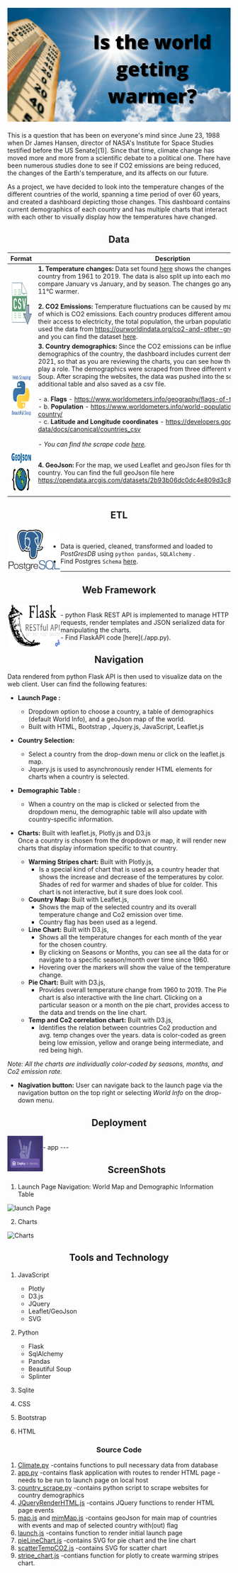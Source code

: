 
![thermometer pic](https://github.com/divya-gh/Climate-Interactive-Dashboard/blob/corters22/Images/thermometer%20pic.png)

This is a question that has been on everyone's mind since June 23, 1988 when Dr James Hansen, director of NASA's Institute for Space Studies testified before the US Senate[(1)]. Since that time, climate change has moved more and more from a scientific debate to a political one. There have been numerous studies done to see if CO2 emissions are being reduced, the changes of the Earth's temperature, and its affects on our future. 

As a project, we have decided to look into the temperature changes of the different countries of the world, spanning a time period of over 60 years, and created a dashboard depicting those changes. This dashboard contains current demographics of each country and has multiple charts that interact with each other to visually display how the temperatures have changed.

<h2 align='center'>Data</h2>

|         Format      |        Description       |
| ------------------------------ | ------------- |
| <img src="./static/Image/csv.png" alt="TP" align='left'  width="180" height="100">         |  **1. Temperature changes:** Data set found [here](https://www.kaggle.com/sevgisarac/temperature-change?select=Environment_Temperature_change_E_All_Data_NOFLAG.csv) shows the changes in temperature in each country from 1961 to 2019. The data is also split up into each month, so that you can compare January vs January, and by season. The changes go anywhere from 9&deg;C cooler to 11&deg;C warmer.<br/><br/> **2. CO2 Emissions:** Temperature fluctuations can be caused by many different events, one of which is CO2 emissions. Each country produces different amounts of CO2 dependent on their access to electricity, the total population, the urban population and other factors. We used the data from https://ourworldindata.org/co2-and-other-greenhouse-gas-emissions and you can find the dataset [here](./static/data/CO2_emission.csv). |
|         <img src="./static/Image/webScrape1.png" alt="TP" align='left'  width="180" height="100">                        |   **3. Country demographics:** Since the CO2 emissions can be influenced by the demographics of the country, the dashboard includes current demographics, as of May 2021, so that as you are reviewing the charts, you can see how the demographics might play a role. The demographics were scraped from three different websites using Beautiful Soup. After scraping the websites, the data was pushed into the sqlite database as an additional table and also saved as a csv file.<br><br>- a. __Flags__ - https://www.worldometers.info/geography/flags-of-the-world/<br>- b. __Population__ - https://www.worldometers.info/world-population/population-by-country/<br>-  c. __Latitude and Longitude coordinates__ - https://developers.google.com/public-data/docs/canonical/countries_csv<br><br>-  *You can find the scrape code [here](./country_scrape.py).*  |
|         <img src="./static/Image/Geojson.jpg" alt="TP" align='left'  width="180" height="100">                        |   **4. GeoJson:** For the map, we used Leaflet and geoJson files for the boundaries of each country. You can find the full geoJson file here https://opendata.arcgis.com/datasets/2b93b06dc0dc4e809d3c8db5cb96ba69_0.geojson.  |

<h2 align='center'>ETL</h2>

<img src="./static/Image/postgresql-logo.png" alt="TP" align='left'  width="120" height="100"> <br/>
- Data is queried, cleaned, transformed and loaded to *PostGresDB* using `python pandas`, `SQLAlchemy` . <br/>
- Find Postgres `Schema` [here](./static/data/climateDB.db.sql).
----
<h2 align='center'>Web Framework</h2>
<img src="./static/Image/flask_api.jpg" alt="TP" align='left'  width="120" height="100"> <br/>
- python Flask REST API is implemented to manage HTTP requests, render templates and JSON serialized data for manipulating the charts. <br/>
- Find FlaskAPI code [here](./app.py).

<h2 align='center'>Navigation</h2>

Data rendered from python Flask API is then used to visualize data on the web client. User can find the following features:

- __Launch Page :__  
    - Dropdown option to choose a country, a table of demographics (default World Info), and a geoJson map of the world. 
    - Built with HTML, Bootstrap , Jquery.js, JavaScript, Leaflet.js
               
- __Country Selection:__  
    - Select a country from the drop-down menu or click on the leaflet.js map.
    - Jquery.js is used to asynchronously render HTML elements for charts when a country is selected.
 
- __Demographic Table :__ 
    - When a country on the map is clicked or selected from the dropdown menu, the demographic table will also update with country-specific information.

- __Charts:__  Built with leaflet.js, Plotly.js and D3.js<br/>
Once a country is chosen from the dropdown or map, it will render new charts that display information specific to that country. 

   - __Warming Stripes chart:__ Built with Plotly.js,
        - Is a special kind of chart that is used as a country header that shows the increase and decrease of the temperatures by color. 
          Shades of red for warmer and shades of blue for colder. This chart is not interactive, but it sure does look cool.
   - __Country Map:__ Built with Leaflet.js,
        - Shows the map of the selected country and its overall temperature change and Co2 emission over time.
        - Country flag has been used as a legend.
   - __Line Chart:__ Built with D3.js,        
        - Shows all the temperature changes for each month of the year for the chosen country.
        - By clicking on Seasons or Months, you can see all the data for or navigate to a specific season/month over time since 1960. 
        - Hovering over the markers will show the value of the temperature change.
   - __Pie Chart:__ Built with D3.js,
        - Provides overall temperature change from 1960 to 2019. The Pie chart is also interactive with the line chart. Clicking on a particular season or 
          a month on the pie chart, provides access to the data and trends on the line chart.
   - __Temp and Co2 correlation chart:__ Built with D3.js,
        - Identifies the relation between countries Co2 production and avg. temp changes over the years. data is color-coded as green being low emission,
          yellow and orange being intermediate, and red being high.
        
*Note: All the charts are individually color-coded by seasons, months, and Co2 emission rate.*

- __Nagivation button:__ User can navigate back to the launch page via the navigation button on the top right or selecting *World Info* on the drop-down menu.

<h2 align='center'>Deployment</h2>
<img src="./static/Image/deploy-to-heroku.png" alt="TP" align='left'  width="80" height="80"> <br/>
- app
---

  
<h2 align='center'>ScreenShots</h2>

1. Launch Page Navigation: World Map and Demographic Information Table

![launch Page](./static/Image/navigate.gif)

2. Charts

![Charts](./static/Image/charts.gif)



<h2 align='center'>Tools and Technology</h2>

1. JavaScript
 
    + Plotly
    + D3.js
    + JQuery
    + Leaflet/GeoJson
    + SVG

2. Python

    + Flask
    + SqlAlchemy
    + Pandas
    + Beautiful Soup
    + Splinter

3. Sqlite
4. CSS
5. Bootstrap
6. HTML


<h3 align='center'>Source Code</h3>

1. [Climate.py](https://github.com/divya-gh/Climate-Interactive-Dashboard/blob/main/climate.py)
    -contains functions to pull necessary data from database
2. [app.py](https://github.com/divya-gh/Climate-Interactive-Dashboard/blob/main/app.py)
    -contains flask application with routes to render HTML page
    -needs to be run to launch page on local host
3. [country_scrape.py](https://github.com/divya-gh/Climate-Interactive-Dashboard/blob/main/country_scrape.py)
    -contains python script to scrape websites for country demographics
4. [JQueryRenderHTML.js](https://github.com/divya-gh/Climate-Interactive-Dashboard/blob/main/static/js/JQueryRenderHTML.js)
    -contains JQuery functions to render HTML page events
5. [map.js](https://github.com/divya-gh/Climate-Interactive-Dashboard/blob/main/static/js/map.js) and [mimMap.js](https://github.com/divya-gh/Climate-Interactive-Dashboard/blob/main/static/js/mimMap.js)
    -contains geoJson for main map of countries with events and map of selected country with(out) flag
6. [launch.js](https://github.com/divya-gh/Climate-Interactive-Dashboard/blob/main/static/js/launch.js)
    -contains function to render initial launch page
7. [pieLineChart.js](https://github.com/divya-gh/Climate-Interactive-Dashboard/blob/main/static/js/pieLineChart.js)
    -contains SVG for pie chart and the line chart
8. [scatterTempCO2.js](https://github.com/divya-gh/Climate-Interactive-Dashboard/blob/main/static/js/scatterTempCO2.js)
    -contains SVG for scatter chart
9. [stripe_chart.js](https://github.com/divya-gh/Climate-Interactive-Dashboard/blob/main/static/js/stripe_chart.js)
    -contians function for plotly to create warming stripes chart.





